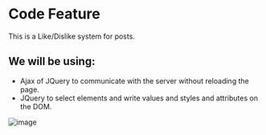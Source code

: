 # Code Feature

This is a Like/Dislike system for posts. 

## We will be using:

- Ajax of JQuery to communicate with the server without reloading the page.
- JQuery to select elements and write values and styles and attributes on the DOM.

![image](https://user-images.githubusercontent.com/42843677/104511846-53e9ab00-55bb-11eb-8e07-66a4d1063b91.png)
